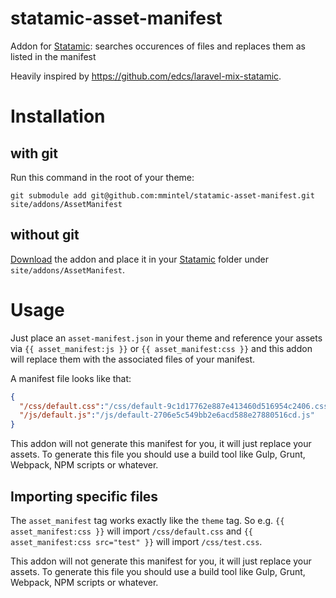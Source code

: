 # statamic-asset-manifest
Addon for [Statamic](https://statamic.com?rfsn=1226699.c208cc): searches occurences of files and replaces them as listed in the manifest

Heavily inspired by https://github.com/edcs/laravel-mix-statamic.

# Installation
## with git
Run this command in the root of your theme:

`git submodule add git@github.com:mmintel/statamic-asset-manifest.git site/addons/AssetManifest`

## without git
[Download](https://github.com/mmintel/statamic-asset-manifest/archive/master.zip) the addon and place it in your [Statamic](https://statamic.com?rfsn=1226699.c208cc) folder under `site/addons/AssetManifest`.

# Usage
Just place an `asset-manifest.json` in your theme and reference your assets via `{{ asset_manifest:js }}` or `{{ asset_manifest:css }}` and this addon will replace them with the associated files of your manifest.

A manifest file looks like that:
```JSON
{
  "/css/default.css":"/css/default-9c1d17762e887e413460d516954c2406.css",
  "/js/default.js":"/js/default-2706e5c549bb2e6acd588e27880516cd.js"
}
```

This addon will not generate this manifest for you, it will just replace your assets. To generate this file you should use a build tool like Gulp, Grunt, Webpack, NPM scripts or whatever.

## Importing specific files
The `asset_manifest` tag works exactly like the `theme` tag. So e.g. `{{ asset_manifest:css }}` will import `/css/default.css` and `{{ asset_manifest:css src="test" }}` will import `/css/test.css`.

This addon will not generate this manifest for you, it will just replace your assets. To generate this file you should use a build tool like Gulp, Grunt, Webpack, NPM scripts or whatever.
